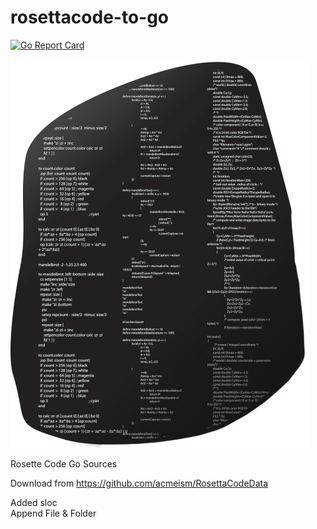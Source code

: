 # rosettacode-to-go

[![Go Report Card](https://goreportcard.com/badge/github.com/CodeFreezr/rosettacode-to-go)](https://goreportcard.com/report/github.com/CodeFreezr/rosettacode-to-go)  

![The Stone of Rosetta in Code](rosettacode.png)

Rosette Code Go Sources

Download from https://github.com/acmeism/RosettaCodeData  
  
Added sloc  
Append File & Folder  